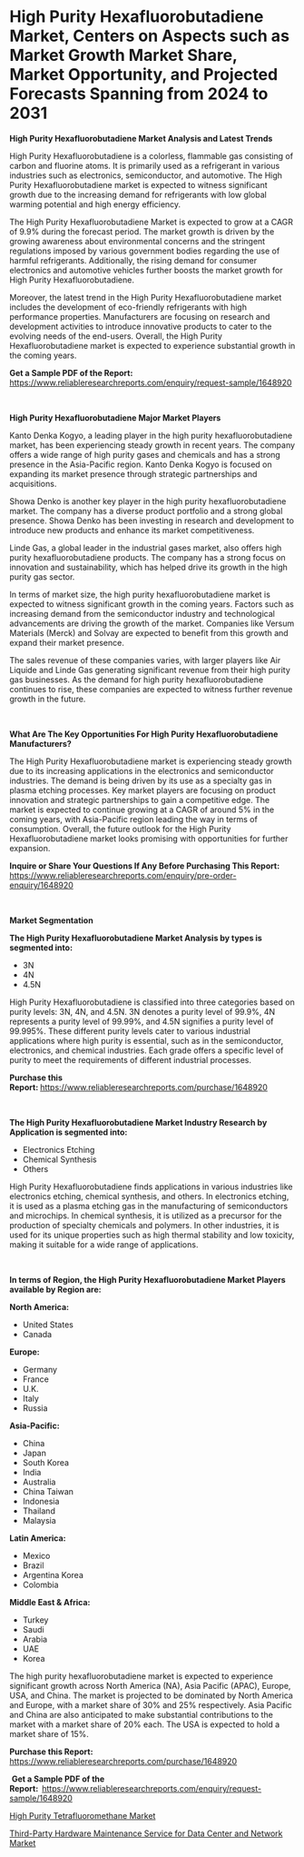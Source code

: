 <p><h1>High Purity Hexafluorobutadiene Market, Centers on Aspects such as Market Growth Market Share, Market Opportunity, and Projected Forecasts Spanning from 2024 to 2031</h1></p><p><strong>High Purity Hexafluorobutadiene Market Analysis and Latest Trends</strong></p>
<p><p>High Purity Hexafluorobutadiene is a colorless, flammable gas consisting of carbon and fluorine atoms. It is primarily used as a refrigerant in various industries such as electronics, semiconductor, and automotive. The High Purity Hexafluorobutadiene market is expected to witness significant growth due to the increasing demand for refrigerants with low global warming potential and high energy efficiency.</p><p>The High Purity Hexafluorobutadiene Market is expected to grow at a CAGR of 9.9% during the forecast period. The market growth is driven by the growing awareness about environmental concerns and the stringent regulations imposed by various government bodies regarding the use of harmful refrigerants. Additionally, the rising demand for consumer electronics and automotive vehicles further boosts the market growth for High Purity Hexafluorobutadiene.</p><p>Moreover, the latest trend in the High Purity Hexafluorobutadiene market includes the development of eco-friendly refrigerants with high performance properties. Manufacturers are focusing on research and development activities to introduce innovative products to cater to the evolving needs of the end-users. Overall, the High Purity Hexafluorobutadiene market is expected to experience substantial growth in the coming years.</p></p>
<p><strong>Get a Sample PDF of the Report:&nbsp;</strong> <a href="https://www.reliableresearchreports.com/enquiry/request-sample/1648920">https://www.reliableresearchreports.com/enquiry/request-sample/1648920</a></p>
<p>&nbsp;</p>
<p><strong>High Purity Hexafluorobutadiene Major Market Players</strong></p>
<p><p>Kanto Denka Kogyo, a leading player in the high purity hexafluorobutadiene market, has been experiencing steady growth in recent years. The company offers a wide range of high purity gases and chemicals and has a strong presence in the Asia-Pacific region. Kanto Denka Kogyo is focused on expanding its market presence through strategic partnerships and acquisitions.</p><p>Showa Denko is another key player in the high purity hexafluorobutadiene market. The company has a diverse product portfolio and a strong global presence. Showa Denko has been investing in research and development to introduce new products and enhance its market competitiveness.</p><p>Linde Gas, a global leader in the industrial gases market, also offers high purity hexafluorobutadiene products. The company has a strong focus on innovation and sustainability, which has helped drive its growth in the high purity gas sector.</p><p>In terms of market size, the high purity hexafluorobutadiene market is expected to witness significant growth in the coming years. Factors such as increasing demand from the semiconductor industry and technological advancements are driving the growth of the market. Companies like Versum Materials (Merck) and Solvay are expected to benefit from this growth and expand their market presence.</p><p>The sales revenue of these companies varies, with larger players like Air Liquide and Linde Gas generating significant revenue from their high purity gas businesses. As the demand for high purity hexafluorobutadiene continues to rise, these companies are expected to witness further revenue growth in the future.</p></p>
<p>&nbsp;</p>
<p><strong>What Are The Key Opportunities For High Purity Hexafluorobutadiene Manufacturers?</strong></p>
<p><p>The High Purity Hexafluorobutadiene market is experiencing steady growth due to its increasing applications in the electronics and semiconductor industries. The demand is being driven by its use as a specialty gas in plasma etching processes. Key market players are focusing on product innovation and strategic partnerships to gain a competitive edge. The market is expected to continue growing at a CAGR of around 5% in the coming years, with Asia-Pacific region leading the way in terms of consumption. Overall, the future outlook for the High Purity Hexafluorobutadiene market looks promising with opportunities for further expansion.</p></p>
<p><strong>Inquire or Share Your Questions If Any Before Purchasing This Report:</strong> <a href="https://www.reliableresearchreports.com/enquiry/pre-order-enquiry/1648920">https://www.reliableresearchreports.com/enquiry/pre-order-enquiry/1648920</a></p>
<p>&nbsp;</p>
<p><strong>Market Segmentation</strong></p>
<p><strong>The High Purity Hexafluorobutadiene Market Analysis by types is segmented into:</strong></p>
<p><ul><li>3N</li><li>4N</li><li>4.5N</li></ul></p>
<p><p>High Purity Hexafluorobutadiene is classified into three categories based on purity levels: 3N, 4N, and 4.5N. 3N denotes a purity level of 99.9%, 4N represents a purity level of 99.99%, and 4.5N signifies a purity level of 99.995%. These different purity levels cater to various industrial applications where high purity is essential, such as in the semiconductor, electronics, and chemical industries. Each grade offers a specific level of purity to meet the requirements of different industrial processes.</p></p>
<p><strong>Purchase this Report:&nbsp;</strong><a href="https://www.reliableresearchreports.com/purchase/1648920">https://www.reliableresearchreports.com/purchase/1648920</a></p>
<p>&nbsp;</p>
<p><strong>The High Purity Hexafluorobutadiene Market Industry Research by Application is segmented into:</strong></p>
<p><ul><li>Electronics Etching</li><li>Chemical Synthesis</li><li>Others</li></ul></p>
<p><p>High Purity Hexafluorobutadiene finds applications in various industries like electronics etching, chemical synthesis, and others. In electronics etching, it is used as a plasma etching gas in the manufacturing of semiconductors and microchips. In chemical synthesis, it is utilized as a precursor for the production of specialty chemicals and polymers. In other industries, it is used for its unique properties such as high thermal stability and low toxicity, making it suitable for a wide range of applications.</p></p>
<p>&nbsp;</p>
<p><strong>In terms of Region, the High Purity Hexafluorobutadiene Market Players available by Region are:</strong></p>
<p>
    <p> <strong> North America: </strong>
        <ul>
            <li>United States</li>
            <li>Canada</li>
        </ul>
        </p> 
    <p> <strong> Europe: </strong>
        <ul>
            <li>Germany</li>
            <li>France</li>
            <li>U.K.</li>
            <li>Italy</li>
            <li>Russia</li>
        </ul>
        </p> 
    <p> <strong> Asia-Pacific: </strong>
        <ul>
            <li>China</li>
            <li>Japan</li>
            <li>South Korea</li>
            <li>India</li>
            <li>Australia</li>
            <li>China Taiwan</li>
            <li>Indonesia</li>
            <li>Thailand</li>
            <li>Malaysia</li>
        </ul>
        </p> 
    <p> <strong> Latin America: </strong>
        <ul>
            <li>Mexico</li>
            <li>Brazil</li>
            <li>Argentina Korea</li>
            <li>Colombia</li>
        </ul>
        </p> 
    <p> <strong> Middle East & Africa: </strong>
        <ul>
            <li>Turkey</li>
            <li>Saudi</li>
            <li>Arabia</li>
            <li>UAE</li>
            <li>Korea</li>
        </ul>
    </p>
    </p>
<p><p>The high purity hexafluorobutadiene market is expected to experience significant growth across North America (NA), Asia Pacific (APAC), Europe, USA, and China. The market is projected to be dominated by North America and Europe, with a market share of 30% and 25% respectively. Asia Pacific and China are also anticipated to make substantial contributions to the market with a market share of 20% each. The USA is expected to hold a market share of 15%.</p></p>
<p><strong>Purchase this Report: </strong><a href="https://www.reliableresearchreports.com/purchase/1648920">https://www.reliableresearchreports.com/purchase/1648920</a></p>
<p>&nbsp;<strong>Get a Sample PDF of the Report:&nbsp;&nbsp;</strong><a href="https://www.reliableresearchreports.com/enquiry/request-sample/1648920">https://www.reliableresearchreports.com/enquiry/request-sample/1648920</a></p>
<p><strong></strong></p>
<p><p><a href="https://github.com/nicholepatriciadoylenwnrjr0/Market-Research-Report-List-1/blob/main/high-purity-tetrafluoromethane-market.md">High Purity Tetrafluoromethane Market</a></p><p><a href="https://github.com/gamblestampleyjenny50m5sl6/Market-Research-Report-List-1/blob/main/third-party-hardware-maintenance-service-for-data-center-and-network-market.md">Third-Party Hardware Maintenance Service for Data Center and Network Market</a></p></p>